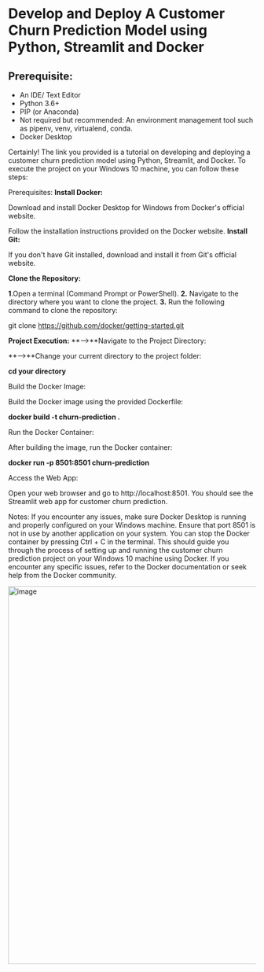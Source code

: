 # Develop and Deploy A Customer Churn Prediction Model using Python, Streamlit and Docker






## Prerequisite:

- An IDE/ Text Editor 
- Python 3.6+ 
- PIP (or Anaconda)
- Not required but recommended: An environment management tool such as pipenv, venv, virtualend, conda.
- Docker Desktop






Certainly! The link you provided is a tutorial on developing and deploying a customer churn prediction model using Python, Streamlit, and Docker. To execute the project on your Windows 10 machine, you can follow these steps:

Prerequisites:
**Install Docker:**

Download and install Docker Desktop for Windows from Docker's official website.

Follow the installation instructions provided on the Docker website.
**Install Git:**

If you don't have Git installed, download and install it from Git's official website.

**Clone the Repository:**

**1**.Open a terminal (Command Prompt or PowerShell).
**2.** Navigate to the directory where you want to clone the project.
**3.** Run the following command to clone the repository:


git clone https://github.com/docker/getting-started.git

**Project Execution:**
**-->**Navigate to the Project Directory:

**-->**Change your current directory to the project folder:

**cd your directory**

Build the Docker Image:

Build the Docker image using the provided Dockerfile:

**docker build -t churn-prediction .**

Run the Docker Container:

After building the image, run the Docker container:

**docker run -p 8501:8501 churn-prediction**

Access the Web App:

Open your web browser and go to http://localhost:8501.
You should see the Streamlit web app for customer churn prediction.

Notes:
If you encounter any issues, make sure Docker Desktop is running and properly configured on your Windows machine.
Ensure that port 8501 is not in use by another application on your system.
You can stop the Docker container by pressing Ctrl + C in the terminal.
This should guide you through the process of setting up and running the customer churn prediction project on your Windows 10 machine using Docker. If you encounter any specific issues, refer to the Docker documentation or seek help from the Docker community.







<img width="769" alt="image" src="https://user-images.githubusercontent.com/313480/182178628-56770a72-d8fd-4fe8-9d7d-e2cc7b59d731.png">




